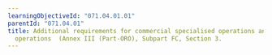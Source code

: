 ```yaml
---
learningObjectiveId: "071.04.01.01"
parentId: "071.04.01"
title: Additional requirements for commercial specialised operations and CAT
  operations  (Annex III (Part-ORO), Subpart FC, Section 3.
---
```

